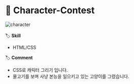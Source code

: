 # 📌 Character-Contest
![character](https://user-images.githubusercontent.com/102715022/164966722-432c8c41-b821-4c46-a4b0-ede1e3954561.gif)
<br>
<br>
🏷 <b>Skill</b>
<ul>
  <li>HTML/CSS</li>
</ul>
🏷 <b>Comment</b>
<ul>
  <li>CSS로 캐릭터 그리기 입니다.</li>
  <li>물고기를 보며 사냥 본능을 일으키고 있는 고양이를 그렸습니다.</li>
</ul>
